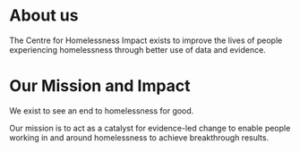 # About us

The Centre for Homelessness Impact exists to improve the lives of people experiencing homelessness through better use of data and evidence.

# Our Mission and Impact

We exist to see an end to homelessness for good. 

Our mission is to act as a catalyst for evidence-led change to enable people working in and around homelessness to achieve breakthrough results.
